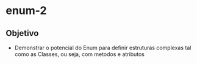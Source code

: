 # enum-2

## Objetivo
- Demonstrar o potencial do Enum para definir estruturas complexas tal como as Classes, ou seja, com metodos e atributos

